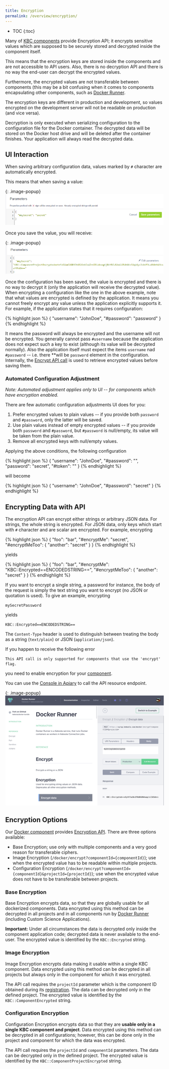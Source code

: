 ```yaml
---
title: Encryption
permalink: /overview/encryption/
---
```


* TOC
{:toc}

Many of [KBC components](/overview/) provide Encryption API; it encrypts sensitive values
which are supposed to be securely stored and decrypted inside the component itself.

This means that the encryption keys are stored inside the components and are not accessible to API users.
Also, there is no decryption API and there is no way the end-user can decrypt the encrypted values.

Furthermore, the encrypted values are not transferable between components (this may be a bit confusing
when it comes to components encapsulating other components, such as [Docker Runner](/integrate/docker-bundle/).

The encryption keys are different in production and development, so values encrypted on the development server
will not be readable on production (and vice versa).

Decryption is only executed when serializing configuration to the configuration file for the Docker container.
The decrypted data will be stored on the Docker host drive and will be deleted after the container finishes.
Your application will always read the decrypted data.

## UI Interaction
When saving arbitrary configuration data, values marked by `#` character are automatically encrypted.

This means that when saving a value:

{: .image-popup}
![Configuration editor Screenshot](/overview/encryption-1.png)

Once you save the value, you will receive:

{: .image-popup}
![Configuration editor Screenshot](/overview/encryption-2.png)

Once the configuration has been saved, the value is encrypted and there is no way to decrypt it (only the
application will receive the decrypted value). When encrypting a configuration like the one in the above example,
note that what values are encrypted is defined by the application. It means you cannot freely encrypt any value unless
the application explicitly supports it. For example, if the application states that it requires configuration:

{% highlight json %}
{
    "username": "JohnDoe",
    "#password": "password"
}
{% endhighlight %}

It means the password will always be encrypted and the username will not be encrypted. You generally cannot
pass `#username` because the application does not expect such a key to exist (although its value will be decrypted
normally). Also the application itself must expect the items `username` nad `#password` -- i.e. there
**will be `password` element in the configuration.
Internally, the [Encrypt API call](http://docs.kebooladocker.apiary.io/#reference/encrypt/encryption/encrypt-data)
is used to retrieve encrypted values before saving them.

### Automated Configuration Adjustment

*Note: Automated adjustment applies only to UI -- for components which have encryption enabled.*

There are few automatic configuration adjustments UI does for you:

1. Prefer encrypted values to plain values -- if you provide both `password` and `#password`, only the latter will be saved.
2. Use plain values instead of empty encrypted values -- if you provide both `password` and `#password`, but `#password` is null/empty, its value will be taken from the plain value.
3. Remove all encrypted keys with null/empty values.

Applying the above conditions, the following configuration

{% highlight json %}
{
    "username": "JohnDoe",
    "#password": "",
    "password": "secret",
    "#token": ""
}
{% endhighlight %}

will become

{% highlight json %}
{
    "username": "JohnDoe",
    "#password": "secret"
}
{% endhighlight %}

## Encrypting Data with API

The encryption API can encrypt either strings or arbitrary JSON data. For strings, the whole string is
encrypted. For JSON data,
only keys which start with `#` character and are scalar are encrypted. For example, encrypting

{% highlight json %}
{
    "foo": "bar",
    "#encryptMe": "secret",
    "#encryptMeToo": {
        "another": "secret"
    }
}
{% endhighlight %}

yields

{% highlight json %}
{
    "foo": "bar",
    "#encryptMe": "KBC::Encrypted==ENCODEDSTRING==",
    "#encryptMeToo": {
        "another": "secret"
    }
}
{% endhighlight %}

If you want to encrypt a single string, a password for instance, the body of the request is simply the text string you want to encrypt (no JSON or quotation is used). To give an example, encrypting

    mySecretPassword

yields

    KBC::Encrypted==ENCODEDSTRING==

The `Content-Type` header is used to distinguish between treating the body as a string (`text/plain`) or JSON (`application/json`).

If you happen to receive the following error

    This API call is only supported for components that use the 'encrypt' flag.

you need to enable encryption for your [component](/extend/registration/).

You can use the [Console in Apiary](http://docs.kebooladocker.apiary.io/#reference/encrypt/encryption/encrypt-data?console=1) to 
call the API resource endpoint.

{: .image-popup}
![Console screenshot](/overview/encryption-console.png)


## Encryption Options
Our [Docker component](/integrate/docker-bundle/) provides [Encryption API](http://docs.kebooladocker.apiary.io/#reference/encrypt/encryption/encrypt-data).
There are three options available:

- Base Encryption; use only with multiple components and a very good reason for transferable ciphers.
- Image Encryption (`/docker/encrypt?componentId={componentId}`); use when the encrypted value has to be readable within multiple projects.
- Configuration Encryption (`/docker/encrypt?componentId={componentId}&projectId={projectId}`); use when the encrypted value does not have to be transferable between projects.

### Base Encryption
Base Encryption encrypts data,
so that they are globally usable for all dockerized components. Data encrypted using this method can be decrypted in all projects
and in all components run by [Docker Runner](/integrate/docker-bundle/) (including Custom Science Applications).

**Important:** Under all circumstances the data is decrypted only inside the component application code;
decrypted data is never available to the end-user. The encrypted value is identified by the `KBC::Encrypted` string.

### Image Encryption
Image Encryption encrypts data making it usable within a single KBC component. Data encrypted using this method can be
decrypted in all projects but always only in the component for which it was encrypted.

The API call requires the `projectId` parameter which is the component ID obtained during its [registration](/extend/registration/). 
The data can be decrypted only in the defined project.
The encrypted value is identified by the `KBC::ComponentEncrypted` string.

### Configuration Encryption
Configuration Encryption encrypts data so that they are **usable only in a single KBC component and project**.
Data encrypted using this method can be decrypted in all configurations;
however, this can be done only in the project and component for which the data was encrypted.

The API call requires the `projectId` and `componentId` parameters. The data can be decrypted only in the defined project.
The encrypted value is identified by the `KBC::ComponentProjectEncrypted` string.

